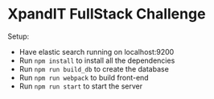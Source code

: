 # XpandIT FullStack Challenge
 
Setup:
- Have elastic search running on localhost:9200
- Run `npm install` to install all the dependencies
- Run `npm run build_db` to create the database
- Run `npm run webpack` to build front-end
- Run `npm run start` to start the server
